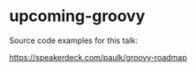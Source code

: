 upcoming-groovy
===============

Source code examples for this talk:

https://speakerdeck.com/paulk/groovy-roadmap